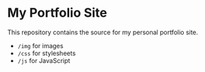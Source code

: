 # My Portfolio Site

This repository contains the source for my personal portfolio site.
- `/img` for images
- `/css` for stylesheets
- `/js` for JavaScript